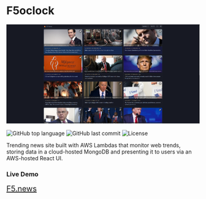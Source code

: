 # F5oclock

<img src="f5oclock.png">

<!-- ![GitHub Workflow Status](<https://img.shields.io/github/workflow/status/fairbanks-io/f5oclock/.github/workflows/Client%20-%20Release?label=Client%20Build>)
![GitHub Workflow Status](<https://img.shields.io/github/workflow/status/fairbanks-io/f5oclock/.github/workflows/API%20-%20Release?label=API%20Build>)
![GitHub Workflow Status](<https://img.shields.io/github/workflow/status/fairbanks-io/f5oclock/.github/workflows/Scraper%20-%20Release?label=Scraper%20Build>) -->
<!-- ![Lines of code](https://img.shields.io/tokei/lines/github/fairbanks-io/f5oclock) -->
![GitHub top language](https://img.shields.io/github/languages/top/fairbanks-io/f5oclock.svg)
![GitHub last commit](https://img.shields.io/github/last-commit/fairbanks-io/f5oclock.svg)
![License](https://img.shields.io/github/license/fairbanks-io/f5oclock.svg?style=flat)

Trending news site built with AWS Lambdas that monitor web trends, storing data in a cloud-hosted MongoDB and presenting it to users via an AWS-hosted React UI.

### Live Demo

<span style="font-size: 20px;">
    <a href="https://f5.news">F5.news</a>
</span>